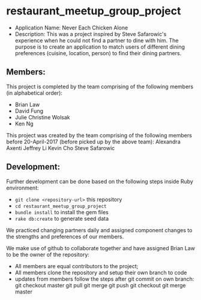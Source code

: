 # restaurant_meetup_group_project

* Application Name: Never Each Chicken Alone
* Description: This was a project inspired by Steve Safarowic's experience when he could not find a partner to dine with him. The purpose is to create an application to match users of different dining preferences (cuisine, location, person) to find their dining partners.

## Members:
This project is completed by the team comprising of the following members (in alphabetical order):

* Brian Law
* David Fung
* Julie Christine Wolsak
* Ken Ng

This project was created by the team comprising of the following members before 20-April-2017 (before picked up by the above team):
Alexandra Axenti
Jeffrey Li
Kevin Cho
Steve Safarowic

## Development:
Further development can be done based on the following steps inside Ruby environment:
* `git clone <repository-url>` this repository
* `cd restaurant_meetup_group_project`
* `bundle install` to install the gem files
* `rake db:create` to generate seed data

We practiced changing partners daily and assigned component changes to the strengths and preferences of our members.

We make use of github to collaborate together and have assigned Brian Law to be the owner of the repository:
* All members are equal contributors to the project;
* All members clone the repository and setup their own branch to code
* updates from members follow the steps after git commit on own branch:
      git checkout master
      git pull
      git merge <branch>
      git push
      git checkout <branch>
      git merge master

